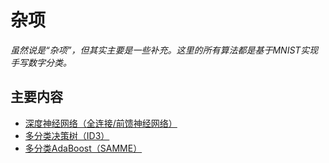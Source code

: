 # 杂项

*虽然说是“杂项”，但其实主要是一些补充。这里的所有算法都是基于MNIST实现手写数字分类。*

## 主要内容
- [深度神经网络（全连接/前馈神经网络）](DNN.py)
- [多分类决策树（ID3）](DTC.py)
- [多分类AdaBoost（SAMME）](ABC.py)
